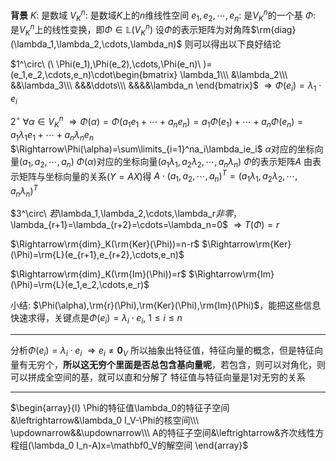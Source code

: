 **背景**
$K$: 是数域
$V_K^n$: 是数域$K$上的$n$维线性空间
$e_1,e_2,\cdots,e_n$: 是$V_K^n$的一个基
$\Phi$: 是$V_K^n$上的线性变换，即$\Phi\in\mathbb{L}(V_K^n)$
设$\Phi$的表示矩阵为对角阵$\rm{diag}(\lambda_1,\lambda_2,\cdots,\lambda_n)$
则可以得出以下良好结论

$1^\circ\ (\ \Phi(e_1),\Phi(e_2),\cdots,\Phi(e_n)\ )=(e_1,e_2,\cdots,e_n)\cdot\begin{bmatrix}
\lambda_1\\\ 
&\lambda_2\\\ 
&&\lambda_3\\\ 
&&&\ddots\\\ 
&&&&\lambda_n
\end{bmatrix}$
$\Rightarrow\Phi(e_i)=\lambda_1\cdot e_i$

$2^\circ\ \forall\alpha\in V_K^n$
$\Rightarrow\Phi(\alpha)=\Phi(a_1e_1+\cdots+a_ne_n)=a_1\Phi(e_1)+\cdots+a_n\Phi(e_n)=a_1\lambda_1e_1+\cdots+a_n\lambda_ne_n$
$\Rightarrow\Phi(\alpha)=\sum\limits_{i=1}^na_i\lambda_ie_i$
$\alpha$对应的坐标向量$(a_1,a_2,\cdots,a_n)$
$\Phi(\alpha)$对应的坐标向量$(a_1\lambda_1,a_2\lambda_2,\cdots,a_n\lambda_n)$
$\Phi$的表示矩阵$A$
由表示矩阵与坐标向量的关系($Y=AX$)得
$A\cdot(a_1,a_2,\cdots,a_n)^T=(a_1\lambda_1,a_2\lambda_2,\cdots,a_n\lambda_n)^T$

$3^\circ\ $若$\lambda_1,\lambda_2,\cdots,\lambda_r$非零，$\lambda_{r+1}=\lambda_{r+2}=\cdots=\lambda_n=0$
$\Rightarrow T(\Phi)=r$

$\Rightarrow\rm{dim}_K(\rm{Ker}(\Phi))=n-r$
$\Rightarrow\rm{Ker}(\Phi)=\rm{L}(e_{r+1},e_{r+2},\cdots,e_n)$

$\Rightarrow\rm{dim}_K(\rm{Im}(\Phi))=r$
$\Rightarrow\rm{Im}(\Phi)=\rm{L}(e_1,e_2,\cdots,e_r)$

小结: $\Phi(\alpha),\rm{r}(\Phi),\rm{Ker}(\Phi),\rm{Im}(\Phi)$，能把这些信息快速求得，关键点是$\Phi(e_i)=\lambda_i\cdot e_i,\ 1\le i\le n$

---

分析$\Phi(e_i)=\lambda_i\cdot e_i$
$\Rightarrow e_i\neq\mathbf0_V$
所以抽象出特征值，特征向量的概念，但是特征向量有无穷个，**所以这无穷个里面是否总包含基向量呢**，若包含，则可以对角化，则可以拼成全空间的基，就可以直和分解了
特征值与特征向量是1对无穷的关系

---

$\begin{array}{l}
\Phi的特征值\lambda_0的特征子空间&\leftrightarrow&\lambda_0 I_V-\Phi的核空间\\\
\updownarrow&&\updownarrow\\\
A的特征子空间&\leftrightarrow&齐次线性方程组(\lambda_0 I_n-A)x=\mathbf0_V的解空间
\end{array}$
